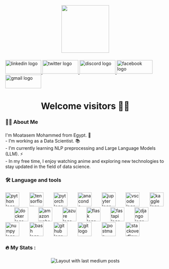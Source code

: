 <div align="center">
  <img height="150" src="https://64.media.tumblr.com/24003ef034a81c85c532953385cddf2f/a347aa0c85efd02d-0f/s500x750/ca9617e1e8e36e41d52325d4091c5d0112ab3225.gifv"  />
</div>

###

<div align="left">
  <a href="https://www.linkedin.com/in/mo3tsm2212/" target="blank">
    <img src="https://raw.githubusercontent.com/maurodesouza/profile-readme-generator/master/src/assets/icons/social/linkedin/default.svg" width="113" height="43" alt="linkedin logo"  />
  </a>
  <a href="https://twitter.com/MoatasemMohamm7" target="_blank">
    <img src="https://raw.githubusercontent.com/maurodesouza/profile-readme-generator/master/src/assets/icons/social/twitter/default.svg" width="113" height="43" alt="twitter logo"  />
  </a>
  <a href="mo3tasem6654" target="_blank">
    <img src="https://raw.githubusercontent.com/maurodesouza/profile-readme-generator/master/src/assets/icons/social/discord/default.svg" width="113" height="43" alt="discord logo"  />
  </a>
  <a href="https://www.facebook.com/mo5les2262" target="_blank">
    <img src="https://raw.githubusercontent.com/maurodesouza/profile-readme-generator/master/src/assets/icons/social/facebook/default.svg" width="113" height="43" alt="facebook logo"  />
  </a>
  <a href="mo5les75291@gmail.com" target="_blank">
    <img src="https://raw.githubusercontent.com/maurodesouza/profile-readme-generator/master/src/assets/icons/social/gmail/default.svg" width="113" height="43" alt="gmail logo"  />
  </a>
</div>

###

<h1 align="center">Welcome visitors 😶‍🌫️</h1>

###

<h3 align="left">👩‍💻  About Me</h3>

###

<p align="left">I'm Moatasem Mohammed from Egypt. 🔭<br>- I’m working as a Data Scientist. 📚 <br>- I'm currently learning NLP preprocessing and Large Language Models (LLM). ⚡<br>- In my free time, I enjoy watching anime and exploring new technologies to stay updated in the field of data science.</p>

###

<h3 align="left">🛠 Language and tools</h3>

###

<div align="left">
  <img src="https://skillicons.dev/icons?i=py" height="44" alt="python logo"  />
  <img width="24" />
  <img src="https://cdn.simpleicons.org/tensorflow/FF6F00" height="44" alt="tensorflow logo"  />
  <img width="24" />
  <img src="https://skillicons.dev/icons?i=pytorch" height="44" alt="pytorch logo"  />
  <img width="24" />
  <img src="https://cdn.simpleicons.org/anaconda/44A833" height="44" alt="anaconda logo"  />
  <img width="24" />
  <img src="https://cdn.jsdelivr.net/gh/devicons/devicon/icons/jupyter/jupyter-original.svg" height="44" alt="jupyter logo"  />
  <img width="24" />
  <img src="https://cdn.simpleicons.org/visualstudiocode/007ACC" height="44" alt="vscode logo"  />
  <img width="24" />
  <img src="https://cdn.simpleicons.org/kaggle/20BEFF" height="44" alt="kaggle logo"  />
  <img width="24" />
  <img src="https://cdn.simpleicons.org/docker/2496ED" height="44" alt="docker logo"  />
  <img width="24" />
  <img src="https://skillicons.dev/icons?i=aws" height="44" alt="amazonwebservices logo"  />
  <img width="24" />
  <img src="https://cdn.simpleicons.org/microsoftazure/0078D4" height="44" alt="azure logo"  />
  <img width="24" />
  <img src="https://skillicons.dev/icons?i=flask" height="44" alt="flask logo"  />
  <img width="24" />
  <img src="https://cdn.simpleicons.org/fastapi/009688" height="44" alt="fastapi logo"  />
  <img width="24" />
  <img src="https://skillicons.dev/icons?i=django" height="44" alt="django logo"  />
  <img width="24" />
  <img src="https://cdn.jsdelivr.net/gh/devicons/devicon/icons/numpy/numpy-original.svg" height="44" alt="numpy logo"  />
  <img width="24" />
  <img src="https://cdn.simpleicons.org/gnubash/4EAA25" height="44" alt="bash logo"  />
  <img width="24" />
  <img src="https://skillicons.dev/icons?i=github" height="44" alt="github logo"  />
  <img width="24" />
  <img src="https://cdn.simpleicons.org/git/F05032" height="44" alt="git logo"  />
  <img width="24" />
  <img src="https://cdn.simpleicons.org/postman/FF6C37" height="44" alt="postman logo"  />
  <img width="24" />
  <img src="https://skillicons.dev/icons?i=stackoverflow" height="44" alt="stackoverflow logo"  />
</div>

###

<h3 align="left">🔥   My Stats :</h3>

###

<div align="center">
  <img src="https://github-read-medium-git-main.pahlevikun.vercel.app/latest?limit=4&username=moatasem75291&theme=dracula" alt="Layout with last medium posts"  />
</div>

###

